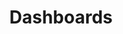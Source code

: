 ---
title: Dashboards
imageSrc: dashboards.png
lede: With turn-key dashboards, Datadog seamlessly aggregates metrics and events across the full devops stack
weight: 2
---